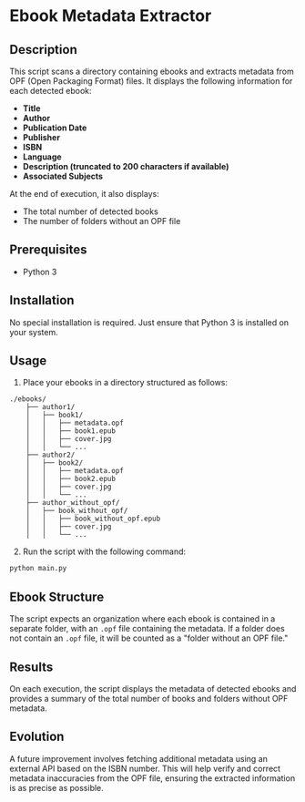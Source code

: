 # Ebook Metadata Extractor

## Description
This script scans a directory containing ebooks and extracts metadata from OPF (Open Packaging Format) files. It displays the following information for each detected ebook:

- **Title**
- **Author**
- **Publication Date**
- **Publisher**
- **ISBN**
- **Language**
- **Description (truncated to 200 characters if available)**
- **Associated Subjects**

At the end of execution, it also displays:
- The total number of detected books
- The number of folders without an OPF file

## Prerequisites
- Python 3

## Installation
No special installation is required. Just ensure that Python 3 is installed on your system.

## Usage
1. Place your ebooks in a directory structured as follows:

```
./ebooks/
    ├── author1/
    │   ├── book1/
    │   │   ├── metadata.opf
    │   │   ├── book1.epub
    │   │   ├── cover.jpg
    │   │   └── ...
    ├── author2/
    │   ├── book2/
    │   │   ├── metadata.opf
    │   │   ├── book2.epub
    │   │   ├── cover.jpg
    │   │   └── ...
    ├── author_without_opf/
    │   ├── book_without_opf/
    │   │   ├── book_without_opf.epub
    │   │   ├── cover.jpg
    │   │   └── ...
```

2. Run the script with the following command:

```sh
python main.py
```

## Ebook Structure
The script expects an organization where each ebook is contained in a separate folder, with an `.opf` file containing the metadata. If a folder does not contain an `.opf` file, it will be counted as a "folder without an OPF file."

## Results
On each execution, the script displays the metadata of detected ebooks and provides a summary of the total number of books and folders without OPF metadata.

## Evolution
A future improvement involves fetching additional metadata using an external API based on the ISBN number. This will help verify and correct metadata inaccuracies from the OPF file, ensuring the extracted information is as precise as possible.
